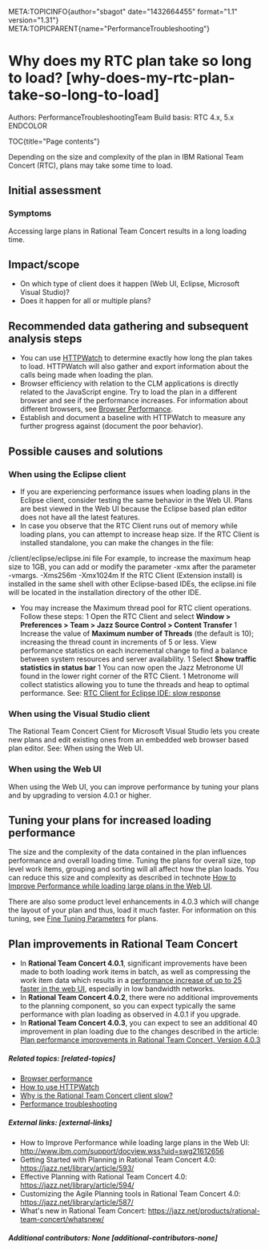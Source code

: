 META:TOPICINFO{author="sbagot" date="1432664455" format="1.1"
version="1.31"} META:TOPICPARENT{name="PerformanceTroubleshooting"}

# Why does my RTC plan take so long to load? [why-does-my-rtc-plan-take-so-long-to-load]

Authors: PerformanceTroubleshootingTeam Build basis: RTC 4.x, 5.x
ENDCOLOR

TOC{title="Page contents"}

Depending on the size and complexity of the plan in IBM Rational Team
Concert (RTC), plans may take some time to load.

## Initial assessment

### Symptoms

Accessing large plans in Rational Team Concert results in a long loading
time.

## Impact/scope

-   On which type of client does it happen (Web UI, Eclipse, Microsoft
    Visual Studio)?
-   Does it happen for all or multiple plans?

## Recommended data gathering and subsequent analysis steps

-   You can use
    [HTTPWatch](https://jazz.net/wiki/bin/view/Deployment/HowToHTTPWatch)
    to determine exactly how long the plan takes to load. HTTPWatch will
    also gather and export information about the calls being made when
    loading the plan.
-   Browser efficiency with relation to the CLM applications is directly
    related to the JavaScript engine. Try to load the plan in a
    different browser and see if the performance increases. For
    information about different browsers, see [Browser
    Performance](https://jazz.net/wiki/bin/view/Deployment/BrowserPerformance).
-   Establish and document a baseline with HTTPWatch to measure any
    further progress against (document the poor behavior).

## Possible causes and solutions

### When using the Eclipse client

-   If you are experiencing performance issues when loading plans in the
    Eclipse client, consider testing the same behavior in the Web UI.
    Plans are best viewed in the Web UI because the Eclipse based plan
    editor does not have all the latest features.
-   In case you observe that the RTC Client runs out of memory while
    loading plans, you can attempt to increase heap size. If the RTC
    Client is installed standalone, you can make the changes in the
    file:

/client/eclipse/eclipse.ini file For example, to increase the maximum
heap size to 1GB, you can add or modify the parameter -xmx after the
parameter -vmargs. -Xms256m -Xmx1024m If the RTC Client (Extension
install) is installed in the same shell with other Eclipse-based IDEs,
the eclipse.ini file will be located in the installation directory of
the other IDE.

-   You may increase the Maximum thread pool for RTC client operations.
    Follow these steps: 1 Open the RTC Client and select **Window \>
    Preferences \> Team \> Jazz Source Control \> Content Transfer** 1
    Increase the value of **Maximum number of Threads** (the default is
    10); increasing the thread count in increments of 5 or less. View
    performance statistics on each incremental change to find a balance
    between system resources and server availability. 1 Select **Show
    traffic statistics in status bar** 1 You can now open the Jazz
    Metronome UI found in the lower right corner of the RTC Client. 1
    Metronome will collect statistics allowing you to tune the threads
    and heap to optimal performance. See: [RTC Client for Eclipse IDE:
    slow
    response](https://jazz.net/wiki/bin/view/Deployment/RTCClientPerformance#RTC_Client_for_Eclipse_IDE_slow)

### When using the Visual Studio client

The Rational Team Concert Client for Microsoft Visual Studio lets you
create new plans and edit existing ones from an embedded web browser
based plan editor. See: When using the Web UI.

### When using the Web UI

When using the Web UI, you can improve performance by tuning your plans
and by upgrading to version 4.0.1 or higher.

## Tuning your plans for increased loading performance

The size and the complexity of the data contained in the plan influences
performance and overall loading time. Tuning the plans for overall size,
top level work items, grouping and sorting will all affect how the plan
loads. You can reduce this size and complexity as described in technote
[How to Improve Performance while loading large plans in the Web
UI](http://www.ibm.com/support/docview.wss?uid=swg21612656).

There are also some product level enhancements in 4.0.3 which will
change the layout of your plan and thus, load it much faster. For
information on this tuning, see [Fine Tuning
Parameters](https://jazz.net/wiki/bin/view/Main/FineTuningParameters#Parameters)
for plans.

## Plan improvements in Rational Team Concert

-   In **Rational Team Concert 4.0.1**, significant improvements have
    been made to both loading work items in batch, as well as
    compressing the work item data which results in a [performance
    increase of up to 25 faster in the web
    UI](https://jazz.net/products/rational-team-concert/whatsnew/),
    especially in low bandwidth networks.
-   In **Rational Team Concert 4.0.2**, there were no additional
    improvements to the planning component, so you can expect typically
    the same performance with plan loading as observed in 4.0.1 if you
    upgrade.
-   In **Rational Team Concert 4.0.3**, you can expect to see an
    additional 40 improvement in plan loading due to the changes
    described in the article: [Plan performance improvements in Rational
    Team Concert, Version
    4.0.3](https://jazz.net/wiki/bin/view/Main/PlanLoading)

##### Related topics: [related-topics]

-   [Browser performance](BrowserPerformance)
-   [How to use
    HTTPWatch](https://jazz.net/wiki/bin/view/Deployment/HowToHTTPWatch)
-   [Why is the Rational Team Concert client
    slow?](https://jazz.net/wiki/bin/view/Deployment/RTCClientPerformance)
-   [Performance
    troubleshooting](https://jazz.net/wiki/bin/view/Deployment/PerformanceTroubleshooting)

##### External links: [external-links]

-   How to Improve Performance while loading large plans in the Web UI:
    <http://www.ibm.com/support/docview.wss?uid=swg21612656>
-   Getting Started with Planning in Rational Team Concert 4.0:
    <https://jazz.net/library/article/593/>
-   Effective Planning with Rational Team Concert 4.0:
    <https://jazz.net/library/article/594/>
-   Customizing the Agile Planning tools in Rational Team Concert 4.0:
    <https://jazz.net/library/article/587/>
-   What's new in Rational Team Concert:
    <https://jazz.net/products/rational-team-concert/whatsnew/>

##### Additional contributors: None [additional-contributors-none]
